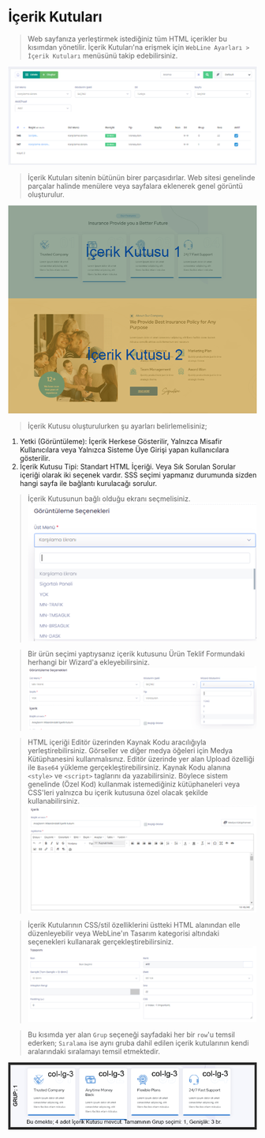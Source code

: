# İçerik Kutuları

> Web sayfanıza yerleştirmek istediğiniz tüm HTML içerikler bu kısımdan yönetilir. İçerik Kutuları'na erişmek için `WebLine Ayarları > İçerik Kutuları` menüsünü takip edebilirsiniz.

![Alt text](image-39.png)

> İçerik Kutuları sitenin bütünün birer parçasıdırlar. Web sitesi genelinde parçalar halinde menülere veya sayfalara eklenerek genel görüntü oluşturulur.

![Alt text](image-41.png)

> İçerik Kutusu oluşturulurken şu ayarları belirlemelisiniz;

<ol>
<li>Yetki (Görüntüleme): İçerik Herkese Gösterilir, Yalnızca Misafir Kullanıcılara veya Yalnızca Sisteme Üye Girişi yapan kullanıcılara gösterilir.</li>
<li>İçerik Kutusu Tipi: Standart HTML İçeriği. Veya Sık Sorulan Sorular içeriği olarak iki seçenek vardır. SSS seçimi yapmanız durumunda sizden hangi sayfa ile bağlantı kurulacağı sorulur.</li> 
</ol>

> İçerik Kutusunun bağlı olduğu ekranı seçmelisiniz. <br>
![Alt text](image-42.png)

> Bir ürün seçimi yaptıysanız içerik kutusunu Ürün Teklif Formundaki herhangi bir Wizard'a ekleyebilirsiniz.<br>
![Alt text](image-43.png)

> HTML içeriği Editör üzerinden Kaynak Kodu aracılığıyla yerleştirebilirsiniz. Görseller ve diğer medya öğeleri için Medya Kütüphanesini kullanmalısınız. Editör üzerinde yer alan Upload özelliği ile `Base64` yükleme gerçekleştirebilirsiniz. Kaynak Kodu alanına `<style>` ve `<script>` taglarını da yazabilirsiniz. Böylece sistem genelinde (Özel Kod) kullanmak istemediğiniz kütüphaneleri veya CSS'leri yalnızca bu içerik kutusuna özel olacak şekilde kullanabilirsiniz.<br>
![Alt text](image-44.png)

> İçerik Kutularının CSS/stil özelliklerini üstteki HTML alanından elle düzenleyebilir veya WebLine'ın Tasarım kategorisi altındaki seçenekleri kullanarak gerçekleştirebilirsiniz. <br>
![Alt text](image-45.png)

> Bu kısımda yer alan `Grup` seçeneği sayfadaki her bir `row`'u temsil ederken; `Sıralama` ise aynı gruba dahil edilen içerik kutularının kendi aralarındaki sıralamayı temsil etmektedir.

![Alt text](image-46.png)